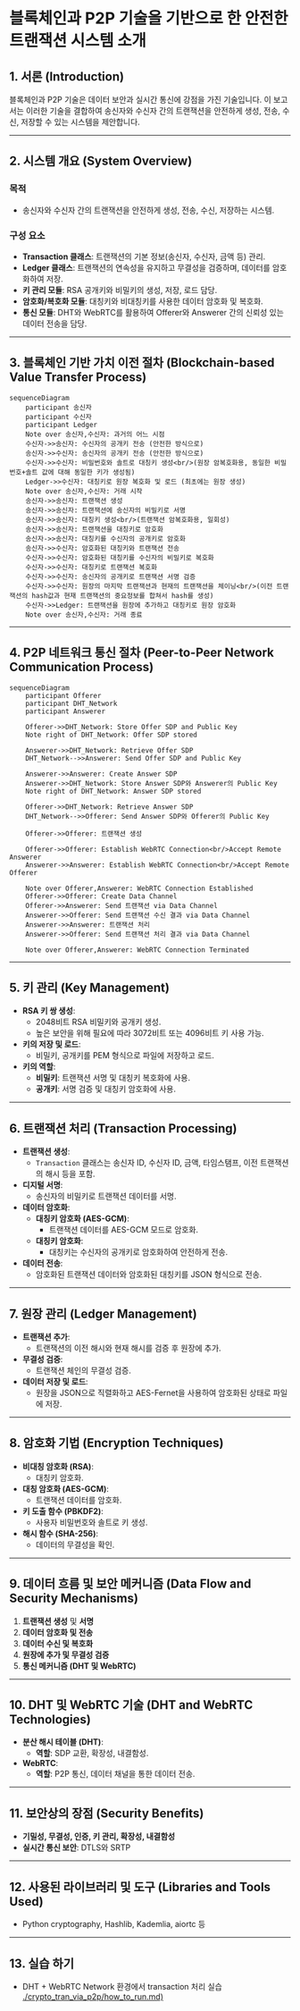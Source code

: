 # 블록체인과 P2P 기술을 기반으로 한 안전한 트랜잭션 시스템 소개

## 1. 서론 (Introduction)
블록체인과 P2P 기술은 데이터 보안과 실시간 통신에 강점을 가진 기술입니다. 이 보고서는 이러한 기술을 결합하여 송신자와 수신자 간의 트랜잭션을 안전하게 생성, 전송, 수신, 저장할 수 있는 시스템을 제안합니다.

---

## 2. 시스템 개요 (System Overview)
### 목적
- 송신자와 수신자 간의 트랜잭션을 안전하게 생성, 전송, 수신, 저장하는 시스템.

### 구성 요소
- **Transaction 클래스**: 트랜잭션의 기본 정보(송신자, 수신자, 금액 등) 관리.
- **Ledger 클래스**: 트랜잭션의 연속성을 유지하고 무결성을 검증하며, 데이터를 암호화하여 저장.
- **키 관리 모듈**: RSA 공개키와 비밀키의 생성, 저장, 로드 담당.
- **암호화/복호화 모듈**: 대칭키와 비대칭키를 사용한 데이터 암호화 및 복호화.
- **통신 모듈**: DHT와 WebRTC를 활용하여 Offerer와 Answerer 간의 신뢰성 있는 데이터 전송을 담당.

---

## 3. 블록체인 기반 가치 이전 절차 (Blockchain-based Value Transfer Process)

```mermaid
sequenceDiagram
    participant 송신자
    participant 수신자
    participant Ledger
    Note over 송신자,수신자: 과거의 어느 시점
    수신자->>송신자: 수신자의 공개키 전송 (안전한 방식으로)
    송신자->>수신자: 송신자의 공개키 전송 (안전한 방식으로)
    수신자->>수신자: 비밀번호와 솔트로 대칭키 생성<br/>(원장 암복호화용, 동일한 비밀번호+솔트 값에 대해 동일한 키가 생성됨)
    Ledger->>수신자: 대칭키로 원장 복호화 및 로드 (최초에는 원장 생성)
    Note over 송신자,수신자: 거래 시작
    송신자->>송신자: 트랜잭션 생성
    송신자->>송신자: 트랜잭션에 송신자의 비밀키로 서명
    송신자->>송신자: 대칭키 생성<br/>(트랜잭션 암복호화용, 일회성)
    송신자->>송신자: 트랜잭션을 대칭키로 암호화
    송신자->>송신자: 대칭키를 수신자의 공개키로 암호화
    송신자->>수신자: 암호화된 대칭키와 트랜잭션 전송
    수신자->>수신자: 암호화된 대칭키를 수신자의 비밀키로 복호화
    수신자->>수신자: 대칭키로 트랜잭션 복호화
    수신자->>수신자: 송신자의 공개키로 트랜잭션 서명 검증
    수신자->>수신자: 원장의 마지막 트랜잭션과 현재의 트랜잭션을 체이닝<br/>(이전 트랜잭션의 hash값과 현재 트랜잭션의 중요정보를 합쳐서 hash를 생성)
    수신자->>Ledger: 트랜잭션을 원장에 추가하고 대칭키로 원장 암호화
    Note over 송신자,수신자: 거래 종료
```

---

## 4. P2P 네트워크 통신 절차 (Peer-to-Peer Network Communication Process)

```mermaid
sequenceDiagram
    participant Offerer
    participant DHT_Network
    participant Answerer

    Offerer->>DHT_Network: Store Offer SDP and Public Key
    Note right of DHT_Network: Offer SDP stored

    Answerer->>DHT_Network: Retrieve Offer SDP
    DHT_Network-->>Answerer: Send Offer SDP and Public Key

    Answerer->>Answerer: Create Answer SDP
    Answerer->>DHT_Network: Store Answer SDP와 Answerer의 Public Key
    Note right of DHT_Network: Answer SDP stored

    Offerer->>DHT_Network: Retrieve Answer SDP
    DHT_Network-->>Offerer: Send Answer SDP와 Offerer의 Public Key

    Offerer->>Offerer: 트랜잭션 생성
    
    Offerer->>Offerer: Establish WebRTC Connection<br/>Accept Remote Answerer
    Answerer->>Answerer: Establish WebRTC Connection<br/>Accept Remote Offerer

    Note over Offerer,Answerer: WebRTC Connection Established
    Offerer->>Offerer: Create Data Channel
    Offerer->>Answerer: Send 트랜잭션 via Data Channel
    Answerer->>Offerer: Send 트랜잭션 수신 결과 via Data Channel
    Answerer->>Answerer: 트랜잭션 처리
    Answerer->>Offerer: Send 트랜잭션 처리 결과 via Data Channel

    Note over Offerer,Answerer: WebRTC Connection Terminated
```

---

## 5. 키 관리 (Key Management)
- **RSA 키 쌍 생성**:
  - 2048비트 RSA 비밀키와 공개키 생성.
  - 높은 보안을 위해 필요에 따라 3072비트 또는 4096비트 키 사용 가능.
- **키의 저장 및 로드**:
  - 비밀키, 공개키를 PEM 형식으로 파일에 저장하고 로드.
- **키의 역할**:
  - **비밀키**: 트랜잭션 서명 및 대칭키 복호화에 사용.
  - **공개키**: 서명 검증 및 대칭키 암호화에 사용.

---

## 6. 트랜잭션 처리 (Transaction Processing)
- **트랜잭션 생성**:
  - `Transaction` 클래스는 송신자 ID, 수신자 ID, 금액, 타임스탬프, 이전 트랜잭션의 해시 등을 포함.
- **디지털 서명**:
  - 송신자의 비밀키로 트랜잭션 데이터를 서명.
- **데이터 암호화**:
  - **대칭키 암호화 (AES-GCM)**:
    - 트랜잭션 데이터를 AES-GCM 모드로 암호화.
  - **대칭키 암호화**:
    - 대칭키는 수신자의 공개키로 암호화하여 안전하게 전송.
- **데이터 전송**:
  - 암호화된 트랜잭션 데이터와 암호화된 대칭키를 JSON 형식으로 전송.

---

## 7. 원장 관리 (Ledger Management)
- **트랜잭션 추가**:
  - 트랜잭션의 이전 해시와 현재 해시를 검증 후 원장에 추가.
- **무결성 검증**:
  - 트랜잭션 체인의 무결성 검증.
- **데이터 저장 및 로드**:
  - 원장을 JSON으로 직렬화하고 AES-Fernet을 사용하여 암호화된 상태로 파일에 저장.

---

## 8. 암호화 기법 (Encryption Techniques)
- **비대칭 암호화 (RSA)**:
  - 대칭키 암호화.
- **대칭 암호화 (AES-GCM)**:
  - 트랜잭션 데이터를 암호화.
- **키 도출 함수 (PBKDF2)**:
  - 사용자 비밀번호와 솔트로 키 생성.
- **해시 함수 (SHA-256)**:
  - 데이터의 무결성을 확인.

---

## 9. 데이터 흐름 및 보안 메커니즘 (Data Flow and Security Mechanisms)
1. **트랜잭션 생성** 및 **서명**
2. **데이터 암호화 및 전송**
3. **데이터 수신 및 복호화**
4. **원장에 추가 및 무결성 검증**
5. **통신 메커니즘 (DHT 및 WebRTC)**

---

## 10. DHT 및 WebRTC 기술 (DHT and WebRTC Technologies)
- **분산 해시 테이블 (DHT)**:
  - **역할**: SDP 교환, 확장성, 내결함성.
- **WebRTC**:
  - **역할**: P2P 통신, 데이터 채널을 통한 데이터 전송.

---

## 11. 보안상의 장점 (Security Benefits)
- **기밀성, 무결성, 인증, 키 관리, 확장성, 내결함성**
- **실시간 통신 보안**: DTLS와 SRTP

---

## 12. 사용된 라이브러리 및 도구 (Libraries and Tools Used)
- Python cryptography, Hashlib, Kademlia, aiortc 등

---

## 13. 실습 하기
- DHT + WebRTC Network 환경에서 transaction 처리 실습
  [./crypto_tran_via_p2p/how_to_run.md)](./crypto_tran_via_p2p/how_to_run.md)
